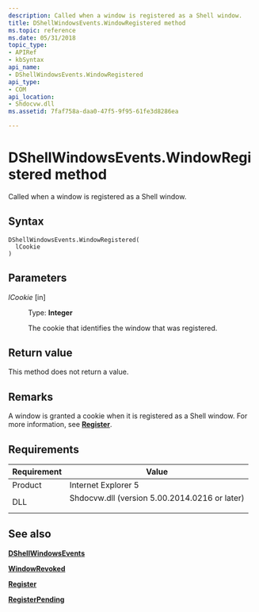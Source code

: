 ```yaml
---
description: Called when a window is registered as a Shell window.
title: DShellWindowsEvents.WindowRegistered method
ms.topic: reference
ms.date: 05/31/2018
topic_type: 
- APIRef
- kbSyntax
api_name: 
- DShellWindowsEvents.WindowRegistered
api_type: 
- COM
api_location: 
- Shdocvw.dll
ms.assetid: 7faf758a-daa0-47f5-9f95-61fe3d8286ea

---
```


# DShellWindowsEvents.WindowRegistered method

Called when a window is registered as a Shell window.

## Syntax


```JScript
DShellWindowsEvents.WindowRegistered(
  lCookie
)
```



## Parameters

<dl> <dt>

*lCookie* \[in\]
</dt> <dd>

Type: **Integer**

The cookie that identifies the window that was registered.

</dd> </dl>

## Return value

This method does not return a value.

## Remarks

A window is granted a cookie when it is registered as a Shell window. For more information, see [**Register**](/windows/desktop/api/Exdisp/nf-exdisp-ishellwindows-register).

## Requirements



| Requirement | Value |
|--------------------|--------------------------------------------------------------------------------------------------------------------------|
| Product<br/> | Internet Explorer 5<br/>                                                                                           |
| DLL<br/>     | <dl> <dt>Shdocvw.dll (version 5.00.2014.0216 or later)</dt> </dl> |



## See also

<dl> <dt>

[**DShellWindowsEvents**](dshellwindowsevents.md)
</dt> <dt>

[**WindowRevoked**](dshellwindowsevents-windowrevoked.md)
</dt> <dt>

[**Register**](/windows/desktop/api/Exdisp/nf-exdisp-ishellwindows-register)
</dt> <dt>

[**RegisterPending**](/windows/desktop/api/Exdisp/nf-exdisp-ishellwindows-registerpending)
</dt> </dl>

 

 




